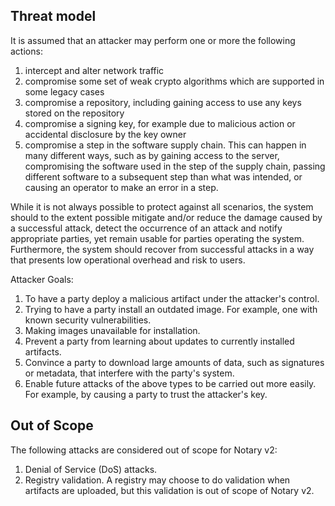 ## Threat model

It is assumed that an attacker may perform one or more the following actions:

1. intercept and alter network traffic
2. compromise some set of weak crypto algorithms which are supported in some legacy cases
3. compromise a repository, including gaining access to use any keys stored on the repository
4. compromise a signing key, for example due to malicious action or accidental disclosure by the key owner
5. compromise a step in the software supply chain.  This can happen in many different ways, such as by gaining access to the server, compromising the software used in the step of the supply chain, passing different software to a subsequent step than what was intended, or causing an operator to make an error in a step. 

While it is not always possible to protect against all scenarios, the system should to the extent possible mitigate and/or reduce the damage caused by a successful attack, detect the occurrence of an attack and notify appropriate parties, yet remain usable for parties operating the system.  Furthermore, the system should recover from successful attacks in a way that presents low operational overhead and risk to users.

Attacker Goals:
1. To have a party deploy a malicious artifact under the attacker's control.
2. Trying to have a party install an outdated image.  For example, one with known security vulnerabilities.
3. Making images unavailable for installation.
4. Prevent a party from learning about updates to currently installed artifacts.
5. Convince a party to download large amounts of data, such as signatures or metadata, that interfere with the party's system.
6. Enable future attacks of the above types to be carried out more easily.  For example, by causing a party to trust the attacker's key.

## Out of Scope
The following attacks are considered out of scope for Notary v2:
1. Denial of Service (DoS) attacks.
2. Registry validation. A registry may choose to do validation when artifacts are uploaded, but this validation is out of scope of Notary v2.

